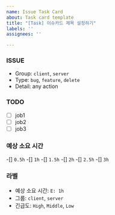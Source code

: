 ```yaml
---
name: Issue Task Card
about: Task card template
title: "[Task] 이슈카드 제목 설정하기"
labels: ''
assignees: ''

---
```


### ISSUE
- Group: `client`, `server`
- Type: `bug`, `feature`, `delete`
- Detail: any action

### TODO
- [ ] job1
- [ ] job2
- [ ] job3

### 예상 소요 시간
-[] `0.5h`
-[] `1h`
-[] `1.5h`
-[] `2h`
-[] `2.5h`
-[] `3h`

### 라벨
- 예상 소요 시간: `E: 1h`
- 그룹: `client`, `server`
- 긴급도: `High`, `Middle`, `Low`
